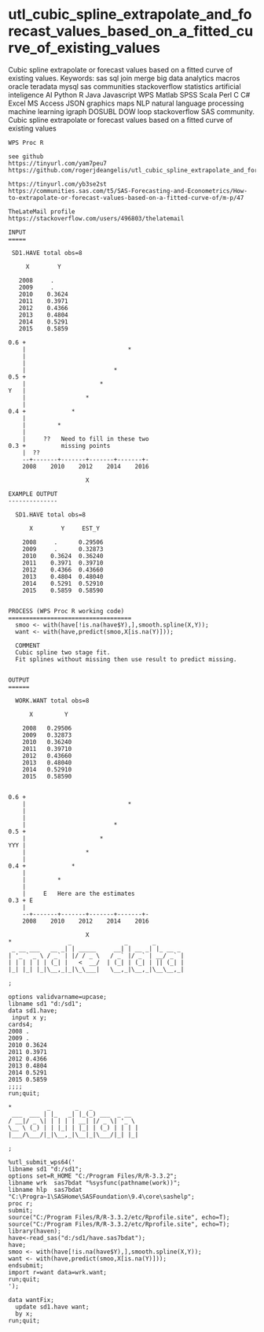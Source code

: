 # utl_cubic_spline_extrapolate_and_forecast_values_based_on_a_fitted_curve_of_existing_values
Cubic spline extrapolate or forecast values based on a fitted curve of existing values.  Keywords: sas sql join merge big data analytics macros oracle teradata mysql sas communities stackoverflow statistics artificial inteligence AI Python R Java Javascript WPS Matlab SPSS Scala Perl C C# Excel MS Access JSON graphics maps NLP natural language processing machine learning igraph DOSUBL DOW loop stackoverflow SAS community.
    Cubic spline extrapolate or forecast values based on a fitted curve of existing values

    WPS Proc R

    see github
    https://tinyurl.com/yam7peu7
    https://github.com/rogerjdeangelis/utl_cubic_spline_extrapolate_and_forecast_values_based_on_a_fitted_curve_of_existing_values

    https://tinyurl.com/yb3se2st
    https://communities.sas.com/t5/SAS-Forecasting-and-Econometrics/How-to-extrapolate-or-forecast-values-based-on-a-fitted-curve-of/m-p/47

    TheLateMail profile
    https://stackoverflow.com/users/496803/thelatemail

    INPUT
    =====

     SD1.HAVE total obs=8

         X        Y

       2008     .
       2009     .
       2010    0.3624
       2011    0.3971
       2012    0.4366
       2013    0.4804
       2014    0.5291
       2015    0.5859

    0.6 +
        |                             *
        |
        |
        |                         *
    0.5 +
        |                     *
    Y   |
        |                 *
        |
    0.4 +             *
        |
        |         *
        |
        |     ??   Need to fill in these two
    0.3 +          missing points
        |  ??
        --+-------+-------+-------+-------+-
        2008    2010    2012    2014    2016

                          X

    EXAMPLE OUTPUT
    --------------

      SD1.HAVE total obs=8

          X        Y     EST_Y

        2008     .      0.29506
        2009     .      0.32873
        2010    0.3624  0.36240
        2011    0.3971  0.39710
        2012    0.4366  0.43660
        2013    0.4804  0.48040
        2014    0.5291  0.52910
        2015    0.5859  0.58590


    PROCESS (WPS Proc R working code)
    ===================================
      smoo <- with(have[!is.na(have$Y),],smooth.spline(X,Y));
      want <- with(have,predict(smoo,X[is.na(Y)]));

      COMMENT
      Cubic spline two stage fit.
      Fit splines without missing then use result to predict missing.


    OUTPUT
    ======

      WORK.WANT total obs=8

          X         Y

        2008   0.29506
        2009   0.32873
        2010   0.36240
        2011   0.39710
        2012   0.43660
        2013   0.48040
        2014   0.52910
        2015   0.58590


    0.6 +
        |                             *
        |
        |
        |                         *
    0.5 +
        |                     *
    YYY |
        |                 *
        |
    0.4 +             *
        |
        |         *
        |
        |     E   Here are the estimates
    0.3 + E
        |
        --+-------+-------+-------+-------+-
        2008    2010    2012    2014    2016

                          X
    *                _               _       _
     _ __ ___   __ _| | _____     __| | __ _| |_ __ _
    | '_ ` _ \ / _` | |/ / _ \   / _` |/ _` | __/ _` |
    | | | | | | (_| |   <  __/  | (_| | (_| | || (_| |
    |_| |_| |_|\__,_|_|\_\___|   \__,_|\__,_|\__\__,_|

    ;

    options validvarname=upcase;
    libname sd1 "d:/sd1";
    data sd1.have;
     input x y;
    cards4;
    2008 .
    2009 .
    2010 0.3624
    2011 0.3971
    2012 0.4366
    2013 0.4804
    2014 0.5291
    2015 0.5859
    ;;;;
    run;quit;

    *          _       _   _
     ___  ___ | |_   _| |_(_) ___  _ __
    / __|/ _ \| | | | | __| |/ _ \| '_ \
    \__ \ (_) | | |_| | |_| | (_) | | | |
    |___/\___/|_|\__,_|\__|_|\___/|_| |_|

    ;

    %utl_submit_wps64('
    libname sd1 "d:/sd1";
    options set=R_HOME "C:/Program Files/R/R-3.3.2";
    libname wrk  sas7bdat "%sysfunc(pathname(work))";
    libname hlp  sas7bdat "C:\Progra~1\SASHome\SASFoundation\9.4\core\sashelp";
    proc r;
    submit;
    source("C:/Program Files/R/R-3.3.2/etc/Rprofile.site", echo=T);
    source("C:/Program Files/R/R-3.3.2/etc/Rprofile.site", echo=T);
    library(haven);
    have<-read_sas("d:/sd1/have.sas7bdat");
    have;
    smoo <- with(have[!is.na(have$Y),],smooth.spline(X,Y));
    want <- with(have,predict(smoo,X[is.na(Y)]));
    endsubmit;
    import r=want data=wrk.want;
    run;quit;
    ');

    data wantFix;
      update sd1.have want;
      by x;
    run;quit;

